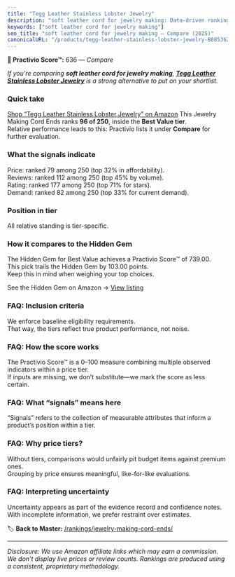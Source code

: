 ```yaml
---
title: "Tegg Leather Stainless Lobster Jewelry"
description: "soft leather cord for jewelry making: Data-driven ranking using the Practivio Score™. Positioned by quality, value, demand, findability, momentum."
keywords: ["soft leather cord for jewelry making"]
seo_title: "soft leather cord for jewelry making — Compare (2025)"
canonicalURL: "/products/tegg-leather-stainless-lobster-jewelry-B08536ZMFN/"
---
```


**🛒 Practivio Score™:** 636 — _Compare_


*If you're comparing **soft leather cord for jewelry making**, **[Tegg Leather Stainless Lobster Jewelry](https://www.amazon.com/dp/B08536ZMFN?tag=practivio-20)** is a strong alternative to put on your shortlist.*
### Quick take
[Shop “Tegg Leather Stainless Lobster Jewelry” on Amazon](https://www.amazon.com/dp/B08536ZMFN?tag=practivio-20)
This Jewelry Making Cord Ends ranks **96 of 250**, inside the **Best Value tier**.  
Relative performance leads to this: Practivio lists it under **Compare** for further evaluation.

### What the signals indicate
Price: ranked 79 among 250 (top 32% in affordability).  
Reviews: ranked 112 among 250 (top 45% by volume).  
Rating: ranked 177 among 250 (top 71% for stars).  
Demand: ranked 82 among 250 (top 33% for current demand).

### Position in tier
All relative standing is tier-specific.

### How it compares to the Hidden Gem
The Hidden Gem for Best Value achieves a Practivio Score™ of 739.00.  
This pick trails the Hidden Gem by 103.00 points.  
Keep this in mind when weighing your top choices.  

See the Hidden Gem on Amazon → [View listing](https://www.amazon.com/dp/B0BD5GHXF7?tag=practivio-20)

### FAQ: Inclusion criteria
We enforce baseline eligibility requirements.  
That way, the tiers reflect true product performance, not noise.

### FAQ: How the score works
The Practivio Score™ is a 0–100 measure combining multiple observed indicators within a price tier.  
If inputs are missing, we don’t substitute—we mark the score as less certain.

### FAQ: What “signals” means here
“Signals” refers to the collection of measurable attributes that inform a product’s position within a tier.

### FAQ: Why price tiers?
Without tiers, comparisons would unfairly pit budget items against premium ones.  
Grouping by price ensures meaningful, like-for-like evaluations.

### FAQ: Interpreting uncertainty
Uncertainty appears as part of the evidence record and confidence notes.  
With incomplete information, we prefer restraint over estimates.

<!-- Missing template for Compare/CompareWithinPriceClass -->


🏷️ **Back to Master:** [/rankings/jewelry-making-cord-ends/](/rankings/jewelry-making-cord-ends/)

---
_Disclosure: We use Amazon affiliate links which may earn a commission. We don’t display live prices or review counts. Rankings are produced using a consistent, proprietary methodology._
